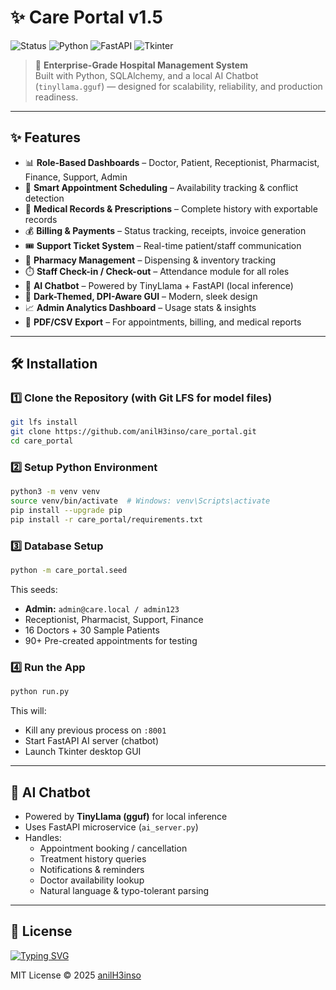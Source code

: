 # ✨ Care Portal v1.5  

![Status](https://img.shields.io/badge/Status-Production%20Ready-brightgreen) 
![Python](https://img.shields.io/badge/Python-3.11%2B-blue) 
![FastAPI](https://img.shields.io/badge/FastAPI-Backend-green) 
![Tkinter](https://img.shields.io/badge/Tkinter-Desktop%20UI-orange)  

> 🏥 **Enterprise-Grade Hospital Management System**  
> Built with Python, SQLAlchemy, and a local AI Chatbot (`tinyllama.gguf`) — designed for scalability, reliability, and production readiness.

---

## ✨ Features  

- 📊 **Role-Based Dashboards** – Doctor, Patient, Receptionist, Pharmacist, Finance, Support, Admin  
- 📅 **Smart Appointment Scheduling** – Availability tracking & conflict detection  
- 🏥 **Medical Records & Prescriptions** – Complete history with exportable records  
- 💰 **Billing & Payments** – Status tracking, receipts, invoice generation  
- 🎟️ **Support Ticket System** – Real-time patient/staff communication  
- 💊 **Pharmacy Management** – Dispensing & inventory tracking  
- ⏱️ **Staff Check-in / Check-out** – Attendance module for all roles  
- 🤖 **AI Chatbot** – Powered by TinyLlama + FastAPI (local inference)  
- 🖤 **Dark-Themed, DPI-Aware GUI** – Modern, sleek design  
- 📈 **Admin Analytics Dashboard** – Usage stats & insights  
- 📑 **PDF/CSV Export** – For appointments, billing, and medical reports  

---

## 🛠 Installation  

### 1️⃣ Clone the Repository (with Git LFS for model files)  
```bash
git lfs install
git clone https://github.com/anilH3inso/care_portal.git
cd care_portal
```

### 2️⃣ Setup Python Environment  
```bash
python3 -m venv venv
source venv/bin/activate  # Windows: venv\Scripts\activate
pip install --upgrade pip
pip install -r care_portal/requirements.txt
```

### 3️⃣ Database Setup  
```bash
python -m care_portal.seed
```

This seeds:  
- **Admin:** `admin@care.local / admin123`  
- Receptionist, Pharmacist, Support, Finance  
- 16 Doctors + 30 Sample Patients  
- 90+ Pre-created appointments for testing  

### 4️⃣ Run the App  
```bash
python run.py
```

This will:  
- Kill any previous process on `:8001`  
- Start FastAPI AI server (chatbot)  
- Launch Tkinter desktop GUI  

---

## 🤖 AI Chatbot  

- Powered by **TinyLlama (gguf)** for local inference  
- Uses FastAPI microservice (`ai_server.py`)  
- Handles:  
  - Appointment booking / cancellation  
  - Treatment history queries  
  - Notifications & reminders  
  - Doctor availability lookup  
  - Natural language & typo-tolerant parsing  

---

## 📜 License  
[![Typing SVG](https://readme-typing-svg.demolab.com?font=Inter&weight=600&size=28&duration=2500&pause=700&center=true&vCenter=true&multiline=true&repeat=true&width=800&height=160&lines=Anil+Budthapa;Sanjana+Tanwar;Mark+David;Ronak+Pradhan)](https://git.io/typing-svg)

MIT License © 2025 [anilH3inso](https://github.com/anilH3inso)
